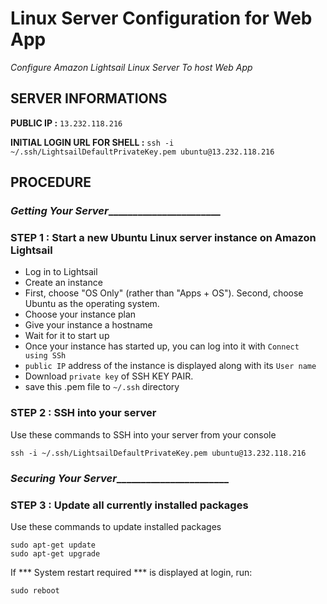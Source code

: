 # Linux Server Configuration for Web App
_Configure Amazon Lightsail Linux Server To host Web App_

## SERVER INFORMATIONS

**PUBLIC IP :**  `13.232.118.216`

**INITIAL LOGIN URL FOR SHELL :** `ssh -i ~/.ssh/LightsailDefaultPrivateKey.pem ubuntu@13.232.118.216`

## PROCEDURE

### _Getting Your Server________________________

### STEP 1 : Start a new Ubuntu Linux server instance on Amazon Lightsail
* Log in to Lightsail
* Create an instance
* First, choose "OS Only" (rather than "Apps + OS"). Second, choose Ubuntu as the operating system.
* Choose your instance plan
* Give your instance a hostname
* Wait for it to start up
* Once your instance has started up, you can log into it with `Connect using SSh`
* `public IP` address of the instance is displayed along with its `User name`
* Download `private key` of SSH KEY PAIR.
* save this .pem file to `~/.ssh` directory

### STEP 2 : SSH into your server
Use these commands to SSH into your server from your console
```commandline
ssh -i ~/.ssh/LightsailDefaultPrivateKey.pem ubuntu@13.232.118.216
```

### _Securing Your Server________________________

### STEP 3 : Update all currently installed packages
Use these commands to update installed packages
```commandline
sudo apt-get update
sudo apt-get upgrade
```
If *** System restart required *** is displayed at login, run:
```commandline
sudo reboot
```
